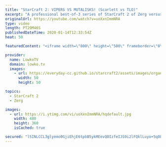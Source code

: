 ```yaml
---
title: "StarCraft 2: VIPERS VS MUTALISKS! (Scarlett vs TLO)"
excerpt: "A professional best-of-3 series of StarCraft 2 of Zerg versus Zerg between TLO and Scarlett. In this series we see Scarlett focusing very clearly on playing defensively. TLO decides to try and end the games relatively early. Vipers versus Mutalisk battles happen on World of Sleepers.  The future of StarCraft"
originalUrl: https://youtube.com/watch?v=uoXxnImmNRA
type: video
length: PT29M46S
publishedDateTime: 2020-01-14T12:33:54Z
heat: 50

featuredContent: "<iframe width=\"800\" height=\"500\" frameborder=\"0\" src=\"https://www.youtube.com/embed/uoXxnImmNRA\" allow=\"accelerometer; autoplay; encrypted-media; gyroscope; picture-in-picture\" allowfullscreen></iframe>"

provider:
  name: LowkoTV
  domain: lowko.tv
  images:
    - url: https://everyday-cc.github.io/starcraft2/assets/images/organizations/lowko.tv-50x50.jpg
      width: 50
      height: 50

topics:
  - StarCraft 2
  - Zerg

images:
  - url: https://i.ytimg.com/vi/uoXxnImmNRA/hqdefault.jpg
    width: 480
    height: 360
    isCached: true

secured: "l5INLCCL3glyemo0GjiEhjE6tpbB5ykMEevQOIzfeIJS9i2lFQklLuyo+5qOLhwnD6dvzXRDyK/htd7DxTEQApvTvIlId7phG3KB7RWi/oKaEOW7Y0aA1NhbZvSs5ZVH+VCdN8dBK6943je/nbg84uGLyPXn6AaVR66+Uldl3F8ffycFE+sfyfQjMf/vZZ15s3QEdXXw/kncamEz2JtZASPJReGb4ElzOzuXXQ1JPRXP1WN1iudcTkLCHqIuehGF45P8Ys8uumPEmhasuNlENEUAKt4AEVn1nYBXFS4fa1HrZBPT8+JfkTz1b6rL2kPr0T7IhtckbJxIBcfsNNUJOdYTKZMxvRjbi8d/Kt3jX5WUtjlkG49iA6sJ4FpFW9cUae461UASR1F+wxIEf8SSdmhjxlNkVCwTXHk2A+S/PQM=;nh0MV0b3Za/XNx05I1BOcA=="
---
```


